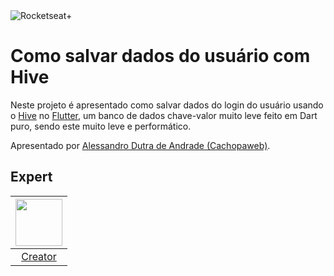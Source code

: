 <img src="https://drive.google.com/uc?id=1XPWLjUo2-j8iGw07ALcxu7oqJ3nkl2Ho" alt="Rocketseat+"/>

# Como salvar dados do usuário com Hive

Neste projeto é apresentado como salvar dados do login do usuário usando o [Hive][3] no [Flutter][2], um banco de dados chave-valor 
muito leve feito em Dart puro, sendo este muito leve e performático.

Apresentado por [Alessandro Dutra de Andrade (Cachopaweb)][1].

## Expert

| [<img src="https://github.com/cachopaweb.png" width="75px;"/>][1] |
| :-: |
|[Creator][1]|


[1]: https://github.com/cachopaweb
[2]: https://flutter.dev/
[3]: https://docs.hivedb.dev/#/